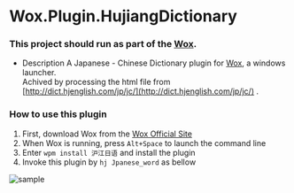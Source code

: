 # Wox.Plugin.HujiangDictionary

### This project should run as part of the [Wox](https://github.com/Wox-launcher/Wox).

- Description
A Japanese - Chinese Dictionary plugin for [Wox](https://github.com/Wox-launcher/Wox), a windows launcher.   
Achived by processing the html file from [http://dict.hjenglish.com/jp/jc/](http://dict.hjenglish.com/jp/jc/) .

### How to use this plugin
1. First, download Wox from the [Wox Official Site](http://www.getwox.com)
2. When Wox is running, press `Alt+Space` to launch the command line
3. Enter `wpm install 沪江日语` and install the plugin
4. Invoke this plugin by `hj Jpanese_word` as bellow


![sample](http://api.getwox.com/media/plugin/C4048140D6174C2FA80592B68EC5BB31/a170318100223-0960db57-9529-45ec-9c55-29a3177920ac.png)
